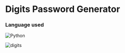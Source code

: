 # Digits Password Generator

### Language used
![Python](https://img.shields.io/badge/-Phyton-05122A?style=flat&logo=python)&nbsp;

![digits](https://user-images.githubusercontent.com/97129532/174170490-19c73c8a-d4fd-47fc-934e-81f90b0ea9b9.PNG)
